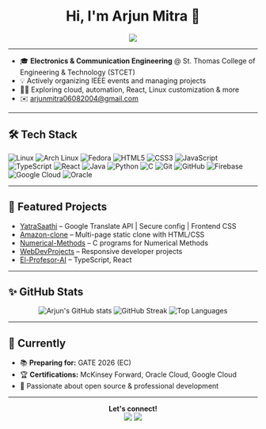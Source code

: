 <h1 align="center">Hi, I'm Arjun Mitra 👋</h1>
<p align="center">
  <img src="https://readme-typing-svg.herokuapp.com/?lines=Engineering+Student+at+STCET;Web+Developer;IEEE+Event+Organizer;GATE+2026+EC+Aspirant&center=true&width=600" />
</p>

---

- 🎓 **Electronics & Communication Engineering** @ St. Thomas College of Engineering & Technology (STCET)
- 💡 Actively organizing IEEE events and managing projects
- 👨‍💻 Exploring cloud, automation, React, Linux customization & more
- ✉️ arjunmitra06082004@gmail.com

---

## 🛠️ Tech Stack

<p align="left">
  <img src="https://img.shields.io/badge/Linux-FCC624?logo=linux&logoColor=000" alt="Linux"/>
  <img src="https://img.shields.io/badge/Arch%20Linux-1793D1?logo=arch-linux&logoColor=fff" alt="Arch Linux"/>
  <img src="https://img.shields.io/badge/Fedora-51A2DA?logo=fedora&logoColor=fff" alt="Fedora"/>
  <img src="https://img.shields.io/badge/HTML5-E34F26?logo=html5&logoColor=fff" alt="HTML5"/>
  <img src="https://img.shields.io/badge/CSS3-1572B6?logo=css3&logoColor=fff" alt="CSS3"/>
  <img src="https://img.shields.io/badge/JavaScript-F7DF1E?logo=javascript&logoColor=000" alt="JavaScript"/>
  <img src="https://img.shields.io/badge/TypeScript-3178C6?logo=typescript&logoColor=fff" alt="TypeScript"/>
  <img src="https://img.shields.io/badge/React-61DAFB?logo=react&logoColor=000" alt="React"/>
  <img src="https://img.shields.io/badge/Java-007396?logo=java&logoColor=fff" alt="Java"/>
  <img src="https://img.shields.io/badge/Python-3776AB?logo=python&logoColor=fff" alt="Python"/>
  <img src="https://img.shields.io/badge/C-00599C?logo=c&logoColor=fff" alt="C"/>
  <img src="https://img.shields.io/badge/Git-F05032?logo=git&logoColor=fff" alt="Git"/>
  <img src="https://img.shields.io/badge/GitHub-181717?logo=github&logoColor=fff" alt="GitHub"/>
  <img src="https://img.shields.io/badge/Firebase-FFCA28?logo=firebase&logoColor=000" alt="Firebase"/>
  <img src="https://img.shields.io/badge/Google%20Cloud-4285F4?logo=googlecloud&logoColor=fff" alt="Google Cloud"/>
  <img src="https://img.shields.io/badge/Oracle-F80000?logo=oracle&logoColor=fff" alt="Oracle"/>
</p>

---

## 🚀 Featured Projects

- [YatraSaathi](https://github.com/TheLearnerAllTime002/YatraSaathi) – Google Translate API | Secure config | Frontend CSS
- [Amazon-clone](https://github.com/TheLearnerAllTime002/Amazon-clone) – Multi-page static clone with HTML/CSS
- [Numerical-Methods](https://github.com/TheLearnerAllTime002/Numerical-Methods) – C programs for Numerical Methods
- [WebDevProjects](https://github.com/TheLearnerAllTime002/WebDevProjects) – Responsive developer projects
- [El-Profesor-AI](https://github.com/TheLearnerAllTime002/El-Profesor-AI) – TypeScript, React

---

## ✨ GitHub Stats

<p align="center">
  <img src="https://github-readme-stats.vercel.app/api?username=TheLearnerAllTime002&show_icons=true&theme=tokyonight" alt="Arjun's GitHub stats">
  <img src="https://github-readme-streak-stats.herokuapp.com?user=TheLearnerAllTime002&theme=tokyonight" alt="GitHub Streak">
  <img src="https://github-readme-stats.vercel.app/api/top-langs?username=TheLearnerAllTime002&layout=compact&theme=tokyonight" alt="Top Languages">
</p>

---

## 🌱 Currently

- 📚 **Preparing for:** GATE 2026 (EC)
- 🏆 **Certifications:** McKinsey Forward, Oracle Cloud, Google Cloud
- 🚩 Passionate about open source & professional development

---

<p align="center">
  <b>Let's connect!</b><br>
  <a href="mailto:arjunmitra06082004@gmail.com"><img src="https://img.shields.io/badge/Email-D14836?logo=gmail&logoColor=fff" /></a>
  <a href="https://www.linkedin.com/in/arjunmitra0608/"><img src="https://img.shields.io/badge/LinkedIn-0077B5?logo=linkedin&logoColor=fff" /></a>
</p>
